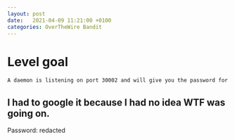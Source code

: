 ```yaml
---
layout: post
date:   2021-04-09 11:21:00 +0100
categories: OverTheWire Bandit
---
```


# Level goal
```bash
A daemon is listening on port 30002 and will give you the password for bandit25 if given the password for bandit24 and a secret numeric 4-digit pincode. There is no way to retrieve the pincode except by going through all of the 10000 combinations, called brute-forcing.
```

## I had to google it because I had no idea WTF was going on.

Password: redacted